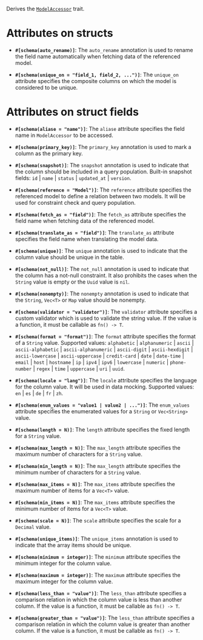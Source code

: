 Derives the [`ModelAccessor`](zino_core::orm::ModelAccessor) trait.

# Attributes on structs

- **`#[schema(auto_rename)]`**: The `auto_rename` annotation is used to
  rename the field name automatically when fetching data of the referenced model.

- **`#[schema(unique_on = "field_1, field_2, ...")]`**: The `unique_on` attribute specifies
  the composite columns on which the model is considered to be unique.

# Attributes on struct fields

- **`#[schema(aliase = "name")]`**: The `aliase` attribute specifies
  the field name in `ModelAccessor` to be accessed.

- **`#[schema(primary_key)]`**: The `primary_key` annotation is used to
  mark a column as the primary key.

- **`#[schema(snapshot)]`**: The `snapshot` annotation is used to indicate that
  the column should be included in a query population. Built-in snapshot fields:
  `id` | `name` | `status` | `updated_at` | `version`.

- **`#[schema(reference = "Model")]`**: The `reference` attribute specifies
  the referenced model to define a relation between two models.
  It will be used for constraint check and query population.

- **`#[schema(fetch_as = "field")]`**: The `fetch_as` attribute specifies
  the field name when fetching data of the referenced model.

- **`#[schema(translate_as = "field")]`**: The `translate_as` attribute specifies
  the field name when translating the model data.

- **`#[schema(unique)]`**: The `unique` annotation is used to indicate that
  the column value should be unique in the table.

- **`#[schema(not_null)]`**: The `not_null` annotation is used to indicate that
  the column has a not-null constraint. It also prohibits the cases when
  the `String` value is empty or the `Uuid` value is `nil`.

- **`#[schema(nonempty)]`**: The `nonempty` annotation is used to indicate that
  the `String`, `Vec<T>` or `Map` value should be nonempty.

- **`#[schema(validator = "validator")]`**: The `validator` attribute specifies
  a custom validator which is used to validate the string value.
  If the value is a function, it must be callable as `fn() -> T`.

- **`#[schema(format = "format")]`**: The `format` attribute specifies
  the format of a `String` value. Supported values: `alphabetic` | `alphanumeric`
  | `ascii` | `ascii-alphabetic` | `ascii-alphanumeric` | `ascii-digit`
  | `ascii-hexdigit` | `ascii-lowercase` | `ascii-uppercase` | `credit-card`
  | `date` | `date-time` | `email` | `host` | `hostname` | `ip` | `ipv4` | `ipv6`
  | `lowercase` | `numeric` | `phone-number` | `regex` | `time` | `uppercase`
  | `uri` | `uuid`.

- **`#[schema(locale = "lang")]`**: The `locale` attribute specifies
  the language for the column value. It will be used in data mocking.
  Supported values: `en` | `es` | `de` | `fr` | `zh`.

- **`#[schema(enum_values = "value1 | value2 | ...")]`**: The `enum_values` attribute specifies
  the enumerated values for a `String` or `Vec<String>` value.

- **`#[schema(length = N)]`**: The `length` attribute specifies
  the fixed length for a `String` value.

- **`#[schema(max_length = N)]`**: The `max_length` attribute specifies
  the maximum number of characters for a `String` value.

- **`#[schema(min_length = N)]`**: The `max_length` attribute specifies
  the minimum number of characters for a `String` value.

- **`#[schema(max_items = N)]`**: The `max_items` attribute specifies
  the maximum number of items for a `Vec<T>` value.

- **`#[schema(min_items = N)]`**: The `max_items` attribute specifies
  the minimum number of items for a `Vec<T>` value.

- **`#[schema(scale = N)]`**: The `scale` attribute specifies
  the scale for a `Decimal` value.

- **`#[schema(unique_items)]`**: The `unique_items` annotation is used to indicate that
  the array items should be unique.

- **`#[schema(minimum = integer)]`**: The `minimum` attribute specifies
  the minimum integer for the column value.

- **`#[schema(maximum = integer)]`**: The `maximum` attribute specifies
  the maximum integer for the column value.

- **`#[schema(less_than = "value")]`**: The `less_than` attribute specifies
  a comparison relation in which the column value is less than another column.
  If the value is a function, it must be callable as `fn() -> T`.

- **`#[schema(greater_than = "value")]`**: The `less_than` attribute specifies
  a comparison relation in which the column value is greater than another column.
  If the value is a function, it must be callable as `fn() -> T`.
